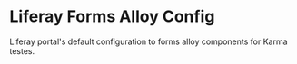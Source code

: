 Liferay Forms Alloy Config
==========================

Liferay portal's default configuration to forms alloy components for Karma testes.